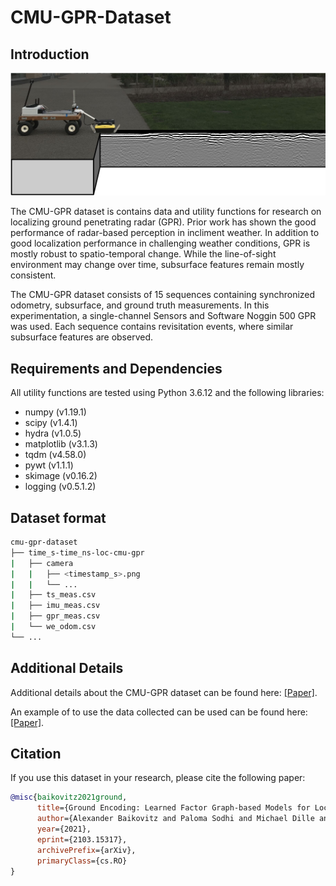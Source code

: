 # CMU-GPR-Dataset

## Introduction

<center><img src="misc/title_drawing.png" width="750" style="center"></center>

The CMU-GPR dataset is contains data and utility functions for research on localizing ground penetrating radar (GPR). Prior work has shown the good performance of radar-based perception in incliment weather. In addition to good localization performance in challenging weather conditions, GPR is mostly robust to spatio-temporal change. While the line-of-sight environment may change over time, subsurface features remain mostly consistent.

The CMU-GPR dataset consists of 15 sequences containing synchronized odometry, subsurface, and ground truth measurements. In this experimentation, a single-channel Sensors and Software Noggin 500 GPR was used. Each sequence contains revisitation events, where similar subsurface features are observed.

## Requirements and Dependencies

All utility functions are tested using Python 3.6.12 and the following libraries:

- numpy (v1.19.1)
- scipy (v1.4.1)
- hydra (v1.0.5)
- matplotlib (v3.1.3)
- tqdm (v4.58.0)
- pywt (v1.1.1)
- skimage (v0.16.2)
- logging (v0.5.1.2)

## Dataset format
```bash
cmu-gpr-dataset
├── time_s-time_ns-loc-cmu-gpr
|   ├── camera
|   |   ├── <timestamp_s>.png
|   |   └── ...
|   ├── ts_meas.csv
|   ├── imu_meas.csv
|   ├── gpr_meas.csv
|   └── we_odom.csv
└── ...
```

## Additional Details
<!-- TODO add the paper to something and link. -->
Additional details about the CMU-GPR dataset can be found here: [[Paper]](baikovitz.com).

An example of to use the data collected can be used can be found here: [[Paper]](https://arxiv.org/abs/2103.15317).

## Citation

If you use this dataset in your research, please cite the following paper:

```bibtex
@misc{baikovitz2021ground,
      title={Ground Encoding: Learned Factor Graph-based Models for Localizing Ground Penetrating Radar}, 
      author={Alexander Baikovitz and Paloma Sodhi and Michael Dille and Michael Kaess},
      year={2021},
      eprint={2103.15317},
      archivePrefix={arXiv},
      primaryClass={cs.RO}
}
```